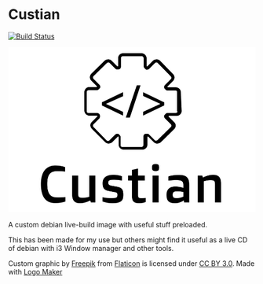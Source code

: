 # Custian

[![Build Status](https://travis-ci.org/pvdvreede/custian.svg?branch=master)](https://travis-ci.org/pvdvreede/custian)

![Custian logo](custian-logo.png)

A custom debian live-build image with useful stuff preloaded.

This has been made for my use but others might find it useful as a live CD of debian with i3 Window manager and other tools.

Custom graphic by <a href="http://www.freepik.com/">Freepik</a> from <a href="http://www.flaticon.com/">Flaticon</a> is licensed under <a href="http://creativecommons.org/licenses/by/3.0/" title="Creative Commons BY 3.0">CC BY 3.0</a>. Made with <a href="http://logomakr.com" title="Logo Maker">Logo Maker</a>
